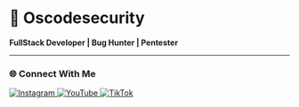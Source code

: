 # 👾 Oscodesecurity

**FullStack Developer | Bug Hunter | Pentester**

---

### 🌐 Connect With Me

<p align="left">
  <a href="https://instagram.com/oscodesecurity" target="_blank">
    <img src="https://img.shields.io/badge/Instagram-@oscodesecurity-E4405F?style=for-the-badge&logo=instagram&logoColor=white" alt="Instagram"/>
  </a>
  <a href="https://youtube.com/@oscodesecurity" target="_blank">
    <img src="https://img.shields.io/badge/YouTube-@oscodesecurity-FF0000?style=for-the-badge&logo=youtube&logoColor=white" alt="YouTube"/>
  </a>
  <a href="https://tiktok.com/@oscodesecurity" target="_blank">
    <img src="https://img.shields.io/badge/TikTok-@oscodesecurity-000000?style=for-the-badge&logo=tiktok&logoColor=white" alt="TikTok"/>
  </a>
</p>
